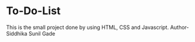# To-Do-List
This is the small project done by using HTML, CSS and Javascript.
Author- Siddhika Sunil Gade
